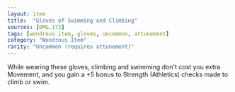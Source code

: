 ```yaml
---
layout: item
title:  "Gloves of Swimming and Climbing"
sources: [DMG.172]
tags: [wondrous item, gloves, uncommon, attunement]
category: "Wondrous Item"
rarity: "Uncommon (requires attunement)"
---
```


While wearing these gloves, climbing and swimming don't cost you extra Movement, and you gain a +5 bonus to Strength (Athletics) checks made to climb or swim.